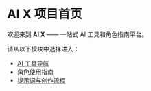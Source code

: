 # AI X 项目首页

欢迎来到 **AI X** —— 一站式 AI 工具和角色指南平台。

请从以下模块中选择进入：

- [AI 工具导航](tools/)
- [角色使用指南](roles/)
- [提示词与创作流程](prompt.md)
